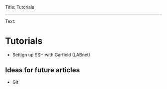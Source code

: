 Title: Tutorials

----

Text:

# Tutorials

- Settign up SSH with Garfield (LABnet)

## Ideas for future articles

- Git

